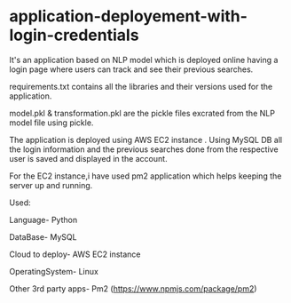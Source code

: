 # application-deployement-with-login-credentials
It's an application based on NLP model which is deployed online having a login page where users can track and see their previous searches.

requirements.txt contains all the libraries and their versions used for the application.

model.pkl & transformation.pkl are the pickle files excrated from the NLP model file using pickle.

The application is deployed using AWS EC2 instance .
Using MySQL DB all the login information and the previous searches done from the respective user is saved and displayed in the account.

For the EC2 instance,i have used pm2 application which helps keeping the server up and running.

Used:

Language- Python

DataBase- MySQL

Cloud to deploy- AWS EC2 instance

OperatingSystem- Linux 

Other 3rd party apps- Pm2 (https://www.npmjs.com/package/pm2)



